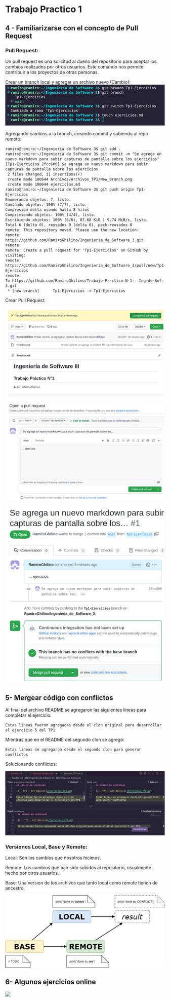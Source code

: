 # Trabajo Practico 1

## 4 - Familiarizarse con el concepto de Pull Request

### Pull Request:

Un pull request es una solicitud al dueño del repositorio para aceptar los cambios realizados por otros usuarios. Este comando nos permite contribuir a los proyectos de otras personas.

Crear un branch local y agregar un archivo nuevo (Cambio):
![](/Archivos/Archivos_TP1/New_Branch.png)

Agregando cambios a la branch, creando commit y subiendo al repo remoto:
```
ramiro@ramiro:~/Ingeniería de Software 3$ git add .
ramiro@ramiro:~/Ingeniería de Software 3$ git commit -m "Se agrega un nuevo markdown para subir capturas de pantalla sobre los ejercicios"
[Tp1-Ejercicios 2fcc600] Se agrega un nuevo markdown para subir capturas de pantalla sobre los ejercicios
 2 files changed, 11 insertions(+)
 create mode 100644 Archivos/Archivos_TP1/New_Branch.png
 create mode 100644 ejercicios.md
ramiro@ramiro:~/Ingeniería de Software 3$ git push origin Tp1-Ejercicios 
Enumerando objetos: 7, listo.
Contando objetos: 100% (7/7), listo.
Compresión delta usando hasta 8 hilos
Comprimiendo objetos: 100% (4/4), listo.
Escribiendo objetos: 100% (6/6), 87.68 KiB | 9.74 MiB/s, listo.
Total 6 (delta 0), reusados 0 (delta 0), pack-reusados 0
remote: This repository moved. Please use the new location:
remote:   https://github.com/RamiroGhilino/Ingenieria_de_Software_3.git
remote: 
remote: Create a pull request for 'Tp1-Ejercicios' on GitHub by visiting:
remote:      https://github.com/RamiroGhilino/Ingenieria_de_Software_3/pull/new/Tp1-Ejercicios
remote: 
To https://github.com/RamiroGhilino/Trabajo-Pr-ctico-N-1---Ing-de-Sof-3.git
 * [new branch]      Tp1-Ejercicios -> Tp1-Ejercicios
 ```

Crear Pull Request: 

![](/Archivos/Archivos_TP1/Pull_Request.png)

![](/Archivos/Archivos_TP1/CrearPullRequest.png)

![](/Archivos/Archivos_TP1/AceptarPullRequest.png)



## 5- Mergear código con conflictos

Al final del archivo README se agregaron las siguientes lineas para completar el ejercicio:

```
Estas lineas fueron agregadas desde el clon original para desarrollar el ejercicio 5 del TP1
```

Mientras que en el README del segundo clon se agregó:

```
Estas lineas se agregaron desde el segundo clon para generar conflictos
```


Solucionando conflictos:

![](/Archivos/Archivos_TP1/SolucionMerge.png)

### Versiones Local, Base y Remote:

Local: Son los cambios que nosotros hicimos.

Remote: Los cambios que han sido subidos al repositorio, usualmente hecho por otros usuarios.

Base: Una version de los archivos que tanto local como remote tienen de ancestro.

![](/Archivos/Archivos_TP1/Base%2CLocal%2CRemot.png)

## 6- Algunos ejercicios online

![](/Archivos/Archivos_TP1/Introducci%C3%B3n.png)
